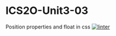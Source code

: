 # ICS2O-Unit3-03
Position properties and float in css
 [![linter](https://github.com/<Laura-Jin>/<ICS2O-Unit3-03>/workflows/linter/badge.svg)](https://github.com/marketplace/actions/super-linter)
